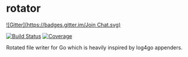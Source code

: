 rotator
=======
[![Gitter](https://badges.gitter.im/Join Chat.svg)](https://gitter.im/dogenzaka/rotator?utm_source=badge&utm_medium=badge&utm_campaign=pr-badge&utm_content=badge)

[![Build Status](http://img.shields.io/travis/dogenzaka/rotator.svg?style=flat)](https://travis-ci.org/dogenzaka/rotator)
[![Coverage](http://img.shields.io/codecov/c/github/dogenzaka/rotator.svg?style=flat)](https://codecov.io/github/dogenzaka/rotator)

Rotated file writer for Go which is heavily inspired by log4go appenders.
